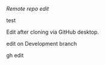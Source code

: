 *Remote repo edit*

test

Edit after cloning via GitHub desktop.

edit on Development branch

gh edit


